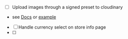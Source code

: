 - [ ] Upload images through a signed preset to cloudinary

- see [Docs](https://github.com/colbyfayock/next-cloudinary/blob/main/docs/pages/components/cldimage/examples.md) or [example](https://github.com/colbyfayock/next-cloudinary/blob/main/docs/pages/components/cldimage/examples.mdx)
- [ ] Handle currency select on store info page
- [ ]

